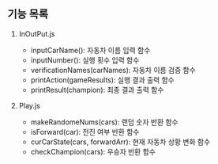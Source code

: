 ## 기능 목록

1. InOutPut.js

   - inputCarName(): 자동차 이름 입력 함수
   - inputNumber(): 실행 횟수 입력 함수
   - verificationNames(carNames): 자동차 이름 검증 함수
   - printAction(gameResults): 실행 결과 출력 함수
   - printResult(champion): 최종 결과 출력 함수

2. Play.js
   - makeRandomeNums(cars): 랜덤 숫자 반환 함수
   - isForward(car): 전진 여부 반환 함수
   - curCarState(cars, forwardArr): 현재 자동차 상황 변화 함수
   - checkChampion(cars): 우승자 반환 함수
